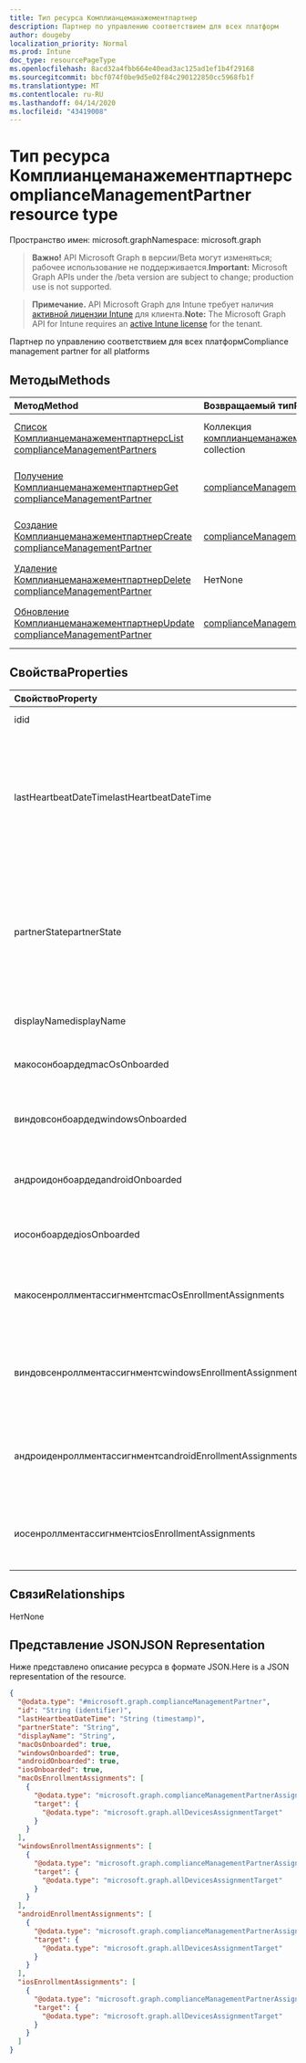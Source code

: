 ```yaml
---
title: Тип ресурса Комплианцеманажементпартнер
description: Партнер по управлению соответствием для всех платформ
author: dougeby
localization_priority: Normal
ms.prod: Intune
doc_type: resourcePageType
ms.openlocfilehash: 8acd32a4fbb664e40ead3ac125ad1ef1b4f29168
ms.sourcegitcommit: bbcf074f0be9d5e02f84c290122850cc5968fb1f
ms.translationtype: MT
ms.contentlocale: ru-RU
ms.lasthandoff: 04/14/2020
ms.locfileid: "43419008"
---
```

# <a name="compliancemanagementpartner-resource-type"></a><span data-ttu-id="c3843-103">Тип ресурса Комплианцеманажементпартнер</span><span class="sxs-lookup"><span data-stu-id="c3843-103">complianceManagementPartner resource type</span></span>

<span data-ttu-id="c3843-104">Пространство имен: microsoft.graph</span><span class="sxs-lookup"><span data-stu-id="c3843-104">Namespace: microsoft.graph</span></span>

> <span data-ttu-id="c3843-105">**Важно!** API Microsoft Graph в версии/Beta могут изменяться; рабочее использование не поддерживается.</span><span class="sxs-lookup"><span data-stu-id="c3843-105">**Important:** Microsoft Graph APIs under the /beta version are subject to change; production use is not supported.</span></span>

> <span data-ttu-id="c3843-106">**Примечание.** API Microsoft Graph для Intune требует наличия [активной лицензии Intune](https://go.microsoft.com/fwlink/?linkid=839381) для клиента.</span><span class="sxs-lookup"><span data-stu-id="c3843-106">**Note:** The Microsoft Graph API for Intune requires an [active Intune license](https://go.microsoft.com/fwlink/?linkid=839381) for the tenant.</span></span>

<span data-ttu-id="c3843-107">Партнер по управлению соответствием для всех платформ</span><span class="sxs-lookup"><span data-stu-id="c3843-107">Compliance management partner for all platforms</span></span>

## <a name="methods"></a><span data-ttu-id="c3843-108">Методы</span><span class="sxs-lookup"><span data-stu-id="c3843-108">Methods</span></span>
|<span data-ttu-id="c3843-109">Метод</span><span class="sxs-lookup"><span data-stu-id="c3843-109">Method</span></span>|<span data-ttu-id="c3843-110">Возвращаемый тип</span><span class="sxs-lookup"><span data-stu-id="c3843-110">Return Type</span></span>|<span data-ttu-id="c3843-111">Описание</span><span class="sxs-lookup"><span data-stu-id="c3843-111">Description</span></span>|
|:---|:---|:---|
|[<span data-ttu-id="c3843-112">Список Комплианцеманажементпартнерс</span><span class="sxs-lookup"><span data-stu-id="c3843-112">List complianceManagementPartners</span></span>](../api/intune-onboarding-compliancemanagementpartner-list.md)|<span data-ttu-id="c3843-113">Коллекция [комплианцеманажементпартнер](../resources/intune-onboarding-compliancemanagementpartner.md)</span><span class="sxs-lookup"><span data-stu-id="c3843-113">[complianceManagementPartner](../resources/intune-onboarding-compliancemanagementpartner.md) collection</span></span>|<span data-ttu-id="c3843-114">Список свойств и связей объектов [комплианцеманажементпартнер](../resources/intune-onboarding-compliancemanagementpartner.md) .</span><span class="sxs-lookup"><span data-stu-id="c3843-114">List properties and relationships of the [complianceManagementPartner](../resources/intune-onboarding-compliancemanagementpartner.md) objects.</span></span>|
|[<span data-ttu-id="c3843-115">Получение Комплианцеманажементпартнер</span><span class="sxs-lookup"><span data-stu-id="c3843-115">Get complianceManagementPartner</span></span>](../api/intune-onboarding-compliancemanagementpartner-get.md)|[<span data-ttu-id="c3843-116">complianceManagementPartner</span><span class="sxs-lookup"><span data-stu-id="c3843-116">complianceManagementPartner</span></span>](../resources/intune-onboarding-compliancemanagementpartner.md)|<span data-ttu-id="c3843-117">Чтение свойств и связей объекта [комплианцеманажементпартнер](../resources/intune-onboarding-compliancemanagementpartner.md) .</span><span class="sxs-lookup"><span data-stu-id="c3843-117">Read properties and relationships of the [complianceManagementPartner](../resources/intune-onboarding-compliancemanagementpartner.md) object.</span></span>|
|[<span data-ttu-id="c3843-118">Создание Комплианцеманажементпартнер</span><span class="sxs-lookup"><span data-stu-id="c3843-118">Create complianceManagementPartner</span></span>](../api/intune-onboarding-compliancemanagementpartner-create.md)|[<span data-ttu-id="c3843-119">complianceManagementPartner</span><span class="sxs-lookup"><span data-stu-id="c3843-119">complianceManagementPartner</span></span>](../resources/intune-onboarding-compliancemanagementpartner.md)|<span data-ttu-id="c3843-120">Создание нового объекта [комплианцеманажементпартнер](../resources/intune-onboarding-compliancemanagementpartner.md) .</span><span class="sxs-lookup"><span data-stu-id="c3843-120">Create a new [complianceManagementPartner](../resources/intune-onboarding-compliancemanagementpartner.md) object.</span></span>|
|[<span data-ttu-id="c3843-121">Удаление Комплианцеманажементпартнер</span><span class="sxs-lookup"><span data-stu-id="c3843-121">Delete complianceManagementPartner</span></span>](../api/intune-onboarding-compliancemanagementpartner-delete.md)|<span data-ttu-id="c3843-122">Нет</span><span class="sxs-lookup"><span data-stu-id="c3843-122">None</span></span>|<span data-ttu-id="c3843-123">Удаляет объект [комплианцеманажементпартнер](../resources/intune-onboarding-compliancemanagementpartner.md).</span><span class="sxs-lookup"><span data-stu-id="c3843-123">Deletes a [complianceManagementPartner](../resources/intune-onboarding-compliancemanagementpartner.md).</span></span>|
|[<span data-ttu-id="c3843-124">Обновление Комплианцеманажементпартнер</span><span class="sxs-lookup"><span data-stu-id="c3843-124">Update complianceManagementPartner</span></span>](../api/intune-onboarding-compliancemanagementpartner-update.md)|[<span data-ttu-id="c3843-125">complianceManagementPartner</span><span class="sxs-lookup"><span data-stu-id="c3843-125">complianceManagementPartner</span></span>](../resources/intune-onboarding-compliancemanagementpartner.md)|<span data-ttu-id="c3843-126">Обновление свойств объекта [комплианцеманажементпартнер](../resources/intune-onboarding-compliancemanagementpartner.md) .</span><span class="sxs-lookup"><span data-stu-id="c3843-126">Update the properties of a [complianceManagementPartner](../resources/intune-onboarding-compliancemanagementpartner.md) object.</span></span>|

## <a name="properties"></a><span data-ttu-id="c3843-127">Свойства</span><span class="sxs-lookup"><span data-stu-id="c3843-127">Properties</span></span>
|<span data-ttu-id="c3843-128">Свойство</span><span class="sxs-lookup"><span data-stu-id="c3843-128">Property</span></span>|<span data-ttu-id="c3843-129">Тип</span><span class="sxs-lookup"><span data-stu-id="c3843-129">Type</span></span>|<span data-ttu-id="c3843-130">Описание</span><span class="sxs-lookup"><span data-stu-id="c3843-130">Description</span></span>|
|:---|:---|:---|
|<span data-ttu-id="c3843-131">id</span><span class="sxs-lookup"><span data-stu-id="c3843-131">id</span></span>|<span data-ttu-id="c3843-132">String</span><span class="sxs-lookup"><span data-stu-id="c3843-132">String</span></span>|<span data-ttu-id="c3843-133">Идентификатор объекта</span><span class="sxs-lookup"><span data-stu-id="c3843-133">Id of the entity</span></span>|
|<span data-ttu-id="c3843-134">lastHeartbeatDateTime</span><span class="sxs-lookup"><span data-stu-id="c3843-134">lastHeartbeatDateTime</span></span>|<span data-ttu-id="c3843-135">DateTimeOffset</span><span class="sxs-lookup"><span data-stu-id="c3843-135">DateTimeOffset</span></span>|<span data-ttu-id="c3843-136">Метка времени последнего пакета пульса после того, как администратор направил соответствие партнеру управления соответствием</span><span class="sxs-lookup"><span data-stu-id="c3843-136">Timestamp of last heartbeat after admin onboarded to the compliance management partner</span></span>|
|<span data-ttu-id="c3843-137">partnerState</span><span class="sxs-lookup"><span data-stu-id="c3843-137">partnerState</span></span>|[<span data-ttu-id="c3843-138">девицеманажементпартнертенантстате</span><span class="sxs-lookup"><span data-stu-id="c3843-138">deviceManagementPartnerTenantState</span></span>](../resources/intune-onboarding-devicemanagementpartnertenantstate.md)|<span data-ttu-id="c3843-139">Состояние партнера этого клиента.</span><span class="sxs-lookup"><span data-stu-id="c3843-139">Partner state of this tenant.</span></span> <span data-ttu-id="c3843-140">Возможные значения: `unknown`, `unavailable`, `enabled`, `terminated`, `rejected`, `unresponsive`.</span><span class="sxs-lookup"><span data-stu-id="c3843-140">Possible values are: `unknown`, `unavailable`, `enabled`, `terminated`, `rejected`, `unresponsive`.</span></span>|
|<span data-ttu-id="c3843-141">displayName</span><span class="sxs-lookup"><span data-stu-id="c3843-141">displayName</span></span>|<span data-ttu-id="c3843-142">Строка</span><span class="sxs-lookup"><span data-stu-id="c3843-142">String</span></span>|<span data-ttu-id="c3843-143">Отображаемое имя партнера</span><span class="sxs-lookup"><span data-stu-id="c3843-143">Partner display name</span></span>|
|<span data-ttu-id="c3843-144">макосонбоардед</span><span class="sxs-lookup"><span data-stu-id="c3843-144">macOsOnboarded</span></span>|<span data-ttu-id="c3843-145">Boolean</span><span class="sxs-lookup"><span data-stu-id="c3843-145">Boolean</span></span>|<span data-ttu-id="c3843-146">Партнер, подключенный к устройствам Mac.</span><span class="sxs-lookup"><span data-stu-id="c3843-146">Partner onboarded for Mac devices.</span></span>|
|<span data-ttu-id="c3843-147">виндовсонбоардед</span><span class="sxs-lookup"><span data-stu-id="c3843-147">windowsOnboarded</span></span>|<span data-ttu-id="c3843-148">Boolean</span><span class="sxs-lookup"><span data-stu-id="c3843-148">Boolean</span></span>|<span data-ttu-id="c3843-149">Партнер, направленный на устройства с Windows.</span><span class="sxs-lookup"><span data-stu-id="c3843-149">Partner onboarded for Windows devices.</span></span>|
|<span data-ttu-id="c3843-150">андроидонбоардед</span><span class="sxs-lookup"><span data-stu-id="c3843-150">androidOnboarded</span></span>|<span data-ttu-id="c3843-151">Boolean</span><span class="sxs-lookup"><span data-stu-id="c3843-151">Boolean</span></span>|<span data-ttu-id="c3843-152">Партнер, направленный на устройства с Android.</span><span class="sxs-lookup"><span data-stu-id="c3843-152">Partner onboarded for Android devices.</span></span>|
|<span data-ttu-id="c3843-153">иосонбоардед</span><span class="sxs-lookup"><span data-stu-id="c3843-153">iosOnboarded</span></span>|<span data-ttu-id="c3843-154">Boolean</span><span class="sxs-lookup"><span data-stu-id="c3843-154">Boolean</span></span>|<span data-ttu-id="c3843-155">Партнер, подключенный к устройствам iOS.</span><span class="sxs-lookup"><span data-stu-id="c3843-155">Partner onboarded for ios devices.</span></span>|
|<span data-ttu-id="c3843-156">макосенроллментассигнментс</span><span class="sxs-lookup"><span data-stu-id="c3843-156">macOsEnrollmentAssignments</span></span>|<span data-ttu-id="c3843-157">Коллекция [комплианцеманажементпартнерассигнмент](../resources/intune-onboarding-compliancemanagementpartnerassignment.md)</span><span class="sxs-lookup"><span data-stu-id="c3843-157">[complianceManagementPartnerAssignment](../resources/intune-onboarding-compliancemanagementpartnerassignment.md) collection</span></span>|<span data-ttu-id="c3843-158">Группы пользователей, которые регистрируют устройства Mac через партнера.</span><span class="sxs-lookup"><span data-stu-id="c3843-158">User groups which enroll Mac devices through partner.</span></span>|
|<span data-ttu-id="c3843-159">виндовсенроллментассигнментс</span><span class="sxs-lookup"><span data-stu-id="c3843-159">windowsEnrollmentAssignments</span></span>|<span data-ttu-id="c3843-160">Коллекция [комплианцеманажементпартнерассигнмент](../resources/intune-onboarding-compliancemanagementpartnerassignment.md)</span><span class="sxs-lookup"><span data-stu-id="c3843-160">[complianceManagementPartnerAssignment](../resources/intune-onboarding-compliancemanagementpartnerassignment.md) collection</span></span>|<span data-ttu-id="c3843-161">Группы пользователей, которые регистрируют устройства Windows с помощью партнера.</span><span class="sxs-lookup"><span data-stu-id="c3843-161">User groups which enroll Windows devices through partner.</span></span>|
|<span data-ttu-id="c3843-162">андроиденроллментассигнментс</span><span class="sxs-lookup"><span data-stu-id="c3843-162">androidEnrollmentAssignments</span></span>|<span data-ttu-id="c3843-163">Коллекция [комплианцеманажементпартнерассигнмент](../resources/intune-onboarding-compliancemanagementpartnerassignment.md)</span><span class="sxs-lookup"><span data-stu-id="c3843-163">[complianceManagementPartnerAssignment](../resources/intune-onboarding-compliancemanagementpartnerassignment.md) collection</span></span>|<span data-ttu-id="c3843-164">Группы пользователей, которые регистрируют устройства с Android через партнера.</span><span class="sxs-lookup"><span data-stu-id="c3843-164">User groups which enroll Android devices through partner.</span></span>|
|<span data-ttu-id="c3843-165">иосенроллментассигнментс</span><span class="sxs-lookup"><span data-stu-id="c3843-165">iosEnrollmentAssignments</span></span>|<span data-ttu-id="c3843-166">Коллекция [комплианцеманажементпартнерассигнмент](../resources/intune-onboarding-compliancemanagementpartnerassignment.md)</span><span class="sxs-lookup"><span data-stu-id="c3843-166">[complianceManagementPartnerAssignment](../resources/intune-onboarding-compliancemanagementpartnerassignment.md) collection</span></span>|<span data-ttu-id="c3843-167">Группы пользователей, которые регистрируют устройства с iOS через партнера.</span><span class="sxs-lookup"><span data-stu-id="c3843-167">User groups which enroll ios devices through partner.</span></span>|

## <a name="relationships"></a><span data-ttu-id="c3843-168">Связи</span><span class="sxs-lookup"><span data-stu-id="c3843-168">Relationships</span></span>
<span data-ttu-id="c3843-169">Нет</span><span class="sxs-lookup"><span data-stu-id="c3843-169">None</span></span>

## <a name="json-representation"></a><span data-ttu-id="c3843-170">Представление JSON</span><span class="sxs-lookup"><span data-stu-id="c3843-170">JSON Representation</span></span>
<span data-ttu-id="c3843-171">Ниже представлено описание ресурса в формате JSON.</span><span class="sxs-lookup"><span data-stu-id="c3843-171">Here is a JSON representation of the resource.</span></span>
<!-- {
  "blockType": "resource",
  "keyProperty": "id",
  "@odata.type": "microsoft.graph.complianceManagementPartner"
}
-->
``` json
{
  "@odata.type": "#microsoft.graph.complianceManagementPartner",
  "id": "String (identifier)",
  "lastHeartbeatDateTime": "String (timestamp)",
  "partnerState": "String",
  "displayName": "String",
  "macOsOnboarded": true,
  "windowsOnboarded": true,
  "androidOnboarded": true,
  "iosOnboarded": true,
  "macOsEnrollmentAssignments": [
    {
      "@odata.type": "microsoft.graph.complianceManagementPartnerAssignment",
      "target": {
        "@odata.type": "microsoft.graph.allDevicesAssignmentTarget"
      }
    }
  ],
  "windowsEnrollmentAssignments": [
    {
      "@odata.type": "microsoft.graph.complianceManagementPartnerAssignment",
      "target": {
        "@odata.type": "microsoft.graph.allDevicesAssignmentTarget"
      }
    }
  ],
  "androidEnrollmentAssignments": [
    {
      "@odata.type": "microsoft.graph.complianceManagementPartnerAssignment",
      "target": {
        "@odata.type": "microsoft.graph.allDevicesAssignmentTarget"
      }
    }
  ],
  "iosEnrollmentAssignments": [
    {
      "@odata.type": "microsoft.graph.complianceManagementPartnerAssignment",
      "target": {
        "@odata.type": "microsoft.graph.allDevicesAssignmentTarget"
      }
    }
  ]
}
```



